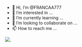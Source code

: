 - 👋 Hi, I’m @FRANCAA777
- 👀 I’m interested in ...
- 🌱 I’m currently learning ...
- 💞️ I’m looking to collaborate on ...
- 📫 How to reach me ...

![](https://www.behance.net/search/images?search=pernalonga&locale=pt_BR).
